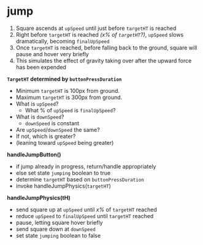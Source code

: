 # jump

1. Square ascends at `upSpeed` until just before `targetHT` is reached
2. Right before `targetHT` is reached *(x% of `targetHT`?)*, `upSpeed` slows dramatically, becoming `finalUpSpeed`
3. Once `targetHT` is reached, before falling back to the ground, square will pause and hover very briefly
4. This simulates the effect of gravity taking over after the upward force has been expended

**`TargetHT` determined by `buttonPressDuration`**
- Minimum `targetHT` is 100px from ground.
- Maximum `targetHT` is 300px from ground.
- What is `upSpeed`?
  - What % of `upSpeed` is `finalUpSpeed`?
- What is `downSpeed`?
  - `downSpeed` is constant
- Are `upSpeed`/`downSpeed` the same?
- If not, which is greater?
- (leaning toward `upSpeed` being greater)

**handleJumpButton()**
- if jump already in progress, return/handle appropriately
- else set state `jumping` boolean to true
- determine `targetHT` based on `buttonPressDuration`
- invoke handleJumpPhysics(`targetHT`)

**handleJumpPhysics(tH)**
- send square up at `upSpeed` until *x%* of `targetHT` reached
- reduce `upSpeed` to `finalUpSpeed` until `targetHT` reached
- pause, letting square hover briefly 
- send square down at `downSpeed`
- set state `jumping` boolean to false

